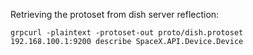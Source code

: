 Retrieving the protoset from dish server reflection:

    grpcurl -plaintext -protoset-out proto/dish.protoset 192.168.100.1:9200 describe SpaceX.API.Device.Device
